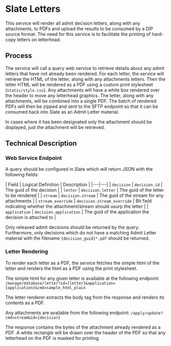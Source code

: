 # Slate Letters

This service will render all admit decision letters, along with any attachments, to PDFs and upload the results to be consumed by a DIP source format. The need for this service is to facilitate the printing of hard-copy letters on letterhead.


## Process

The service will call a query web service to retrieve details about any admit letters that have not already been rendered. For each letter, the service will retrieve the HTML of the letter, along with any attachments letters. Then the letter HTML will be rendered as a PDF using a custom print stylesheet (`static/style.css`). Any attachments will have a white box rendered over the header to move any letterhead graphics. The letter, along with any attachments, will be combined into a single PDF. The batch of rendered PDFs will then be zipped and sent to the SFTP endpoint so that it can be consumed back into Slate as an Admit Letter material.

In cases where it has been designated only the attachment should be displayed, just the attachment will be retrieved.


## Technical Description

### Web Service Endpoint
A query should be configured in Slate which will return JSON with the following fields:

| Field | Logical Definition | Description |
|---|---|
| `decision` | `decision.id` | The guid of the decision |
| `letter` | `decision.letter` | The guid of the letter to be rendered |
| `stream` | `decision.stream` | The guid of the stream for any attachments |
| `stream_override` | `decision.stream_override` | Bit field indicating whether the attachment/stream should usurp the letter |
| `application` | `decision.application` | The guid of the application the decision is attached to |

Only released admit decisions should be returned by the query. Furthermore, only decisions which do not have a matching Admit Letter material with the filename `{decision_guid}*.pdf` should be returned.


### Letter Rendering

To render each letter as a PDF, the service fetches the simple html of the letter and renders the html as a PDF using the print stylesheet.

The simple html for any given letter is available at the following endpoint:
`/manage/database/letter?id={letter}&application={application}&cmd=sample_html_plain`

The letter renderer extracts the body tag from the response and renders its contents as a PDF.

Any attachments are available from the following endpoint:
`/apply/update?cmd=stream&id={decision}`

The response contains the bytes of the attachment already rendered as a PDF. A white rectangle will be drawn over the header of the PDF so that any letterhead on the PDF is masked for printing.
